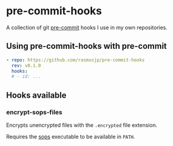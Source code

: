 # pre-commit-hooks

A collection of git [pre-commit](https://pre-commit.com/) hooks I use in my own repositories.

## Using pre-commit-hooks with pre-commit

```yaml
- repo: https://github.com/rasmusjp/pre-commit-hooks
  rev: v0.1.0
  hooks:
  # - id: ...
```
## Hooks available

### encrypt-sops-files

Encrypts unencrypted files with the `.encrypted` file extension.

Requires the [sops](https://github.com/getsops/sops) executable to be available in `PATH`.
